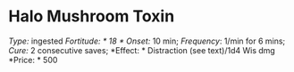 ﻿---
name: Halo Mushroom Toxin
type: ingested
fortitude: 18
onset: 10 min
frequency: 1/min for 6 mins
effect:
  "Distraction (see text)/1d4 Wis dmg"
cure: 2 consecutive saves
price: 500
---

# Halo Mushroom Toxin
 *Type:* ingested
*Fortitude: * 18 * Onset:* 10 min;  *Frequency*: 1/min for 6 mins;  *Cure:* 2 consecutive saves; 
*Effect: * Distraction (see text)/1d4 Wis dmg
*Price: * 500